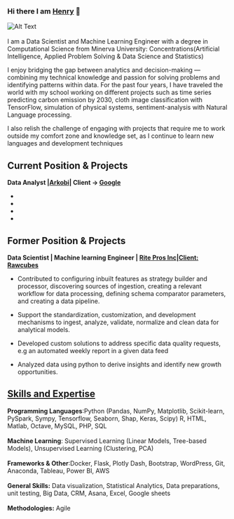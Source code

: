 ### Hi there I am [Henry](https://www.linkedin.com/in/henrybiko/) 👋
![Alt Text](https://media.giphy.com/media/n6mEMqAuYOQ8l8qcEE/giphy.gif)<br><br>
I am  a Data Scientist and Machine Learning Engineer with a degree in Computational Science from Minerva University: Concentrations(Artificial Intelligence, Applied Problem Solving & Data Science and Statistics)

I enjoy bridging the gap between analytics and decision-making — combining my technical knowledge and passion for solving problems and identifying patterns within data. For the past four years, I have traveled the world with my school working on different projects such as time series predicting carbon emission by 2030, cloth image classification with TensorFlow, simulation of physical systems, sentiment-analysis with Natural Language processing. 

I also relish the challenge of engaging with projects that require me to work outside my comfort zone and knowledge set, as I continue to learn new languages and development techniques

## Current Position & Projects
**Data Analyst |[Arkobi](https://akorbi.com/)| Client -> [Google](https://goo.gle/3m1IN7m)** 
<br>

*

*

*

*
## Former Position & Projects
**Data Scientist | Machine learning Engineer | [Rite Pros Inc](http://www.ritepros.com/index.php)|[Client: Rawcubes](https://www.rawcubes.com/)** 
<br>
* Contributed to configuring inbuilt features as strategy builder and processor, discovering sources of ingestion, creating a relevant workflow for data processing, defining schema comparator parameters, and creating a data pipeline.

* Support the standardization, customization, and development mechanisms to ingest, analyze, validate, normalize and clean data for analytical models.

* Developed custom solutions to address specific data quality requests, e.g an automated weekly report in a given data feed

* Analyzed data using python to derive insights and identify new growth opportunities. 



## [Skills and Expertise](https://github.com/HenryBiko?tab=repositories)
**Programming Languages**:Python (Pandas, NumPy, Matplotlib, Scikit-learn, PySpark, Sympy, Tensorflow, Seaborn, Shap, Keras, Scipy) R, HTML, Matlab, Octave, MySQL, PHP, SQL
<br><br>
**Machine Learning**: Supervised Learning (Linear Models, Tree-based Models), Unsupervised Learning (Clustering, PCA)
<br><br>
**Frameworks & Other**:Docker, Flask, Plotly Dash, Bootstrap, WordPress, Git, Anaconda, Tableau, Power BI, AWS
<br><br>
**General Skills:** Data visualization, Statistical Analytics, Data preparations, unit testing, Big Data, CRM, Asana, Excel, Google sheets
<br><br>
**Methodologies:** Agile



